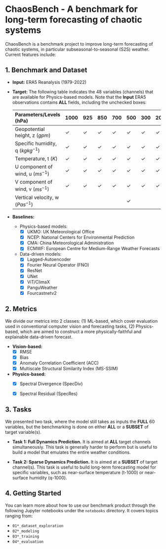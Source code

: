 # ChaosBench - A benchmark for long-term forecasting of chaotic systems
ChaosBench is a benchmark project to improve long-term forecasting of chaotic systems, in particular subseasonal-to-seasonal (S2S) weather. Current features include:

## 1. Benchmark and Dataset

- __Input:__ ERA5 Reanalysis (1979-2022)
    
- __Target:__ The following table indicates the 48 variables (channels) that are available for Physics-based models. Note that the __Input__ ERA5 observations contains __ALL__ fields, including the unchecked boxes:
        
    Parameters/Levels (hPa) | 1000 | 925 | 850 | 700 | 500 | 300 | 200 | 100 | 50 | 10
    :---------------------- | :----| :---| :---| :---| :---| :---| :---| :---| :--| :-|
    Geopotential height, z ($gpm$) | &check; | &check; | &check; | &check; | &check; | &check; | &check; | &check; | &check; | &check; |  
    Specific humidity, q ($kg kg^{-1}$) | &check; | &check; | &check; | &check; | &check; | &check; | &check; | &nbsp; | &nbsp; | &nbsp; |  
    Temperature, t ($K$) | &check; | &check; | &check; | &check; | &check; | &check; | &check; | &check; | &check; | &check; | &check; |  
    U component of wind, u ($ms^{-1}$) | &check; | &check; | &check; | &check; | &check; | &check; | &check; | &check; | &check; | &check; |  
    V component of wind, v ($ms^{-1}$) | &check; | &check; | &check; | &check; | &check; | &check; | &check; | &check; | &check; | &check; |  
    Vertical velocity, w ($Pas^{-1}$) | &nbsp; | &nbsp; | &nbsp; | &nbsp; | &check; | &nbsp; | &nbsp; | &nbsp; | &nbsp; | &nbsp; |  
    
- __Baselines:__
    - Physics-based models:
        - [x] UKMO: UK Meteorological Office
        - [x] NCEP: National Centers for Environmental Prediction
        - [x] CMA: China Meteorological Administration
        - [x] ECMWF: European Centre for Medium-Range Weather Forecasts
    - Data-driven models:
        - [x] Lagged-Autoencoder
        - [x] Fourier Neural Operator (FNO)
        - [x] ResNet
        - [x] UNet
        - [x] ViT/ClimaX
        - [x] PanguWeather
        - [x] Fourcastnetv2
        
## 2. Metrics
We divide our metrics into 2 classes: (1) ML-based, which cover evaluation used in conventional computer vision and forecasting tasks, (2) Physics-based, which are aimed to construct a more physically-faithful and explainable data-driven forecast.

- __Vision-based:__
    - [x] RMSE
    - [x] Bias
    - [x] Anomaly Correlation Coefficient (ACC)
    - [x] Multiscale Structural Similarity Index (MS-SSIM)
- __Physics-based:__
    - [x] Spectral Divergence (SpecDiv)
    - [x] Spectral Residual (SpecRes)


## 3. Tasks
We presented two task, where the model still takes as inputs the __FULL__ 60 variables, but the benchmarking is done on either __ALL__ or a __SUBSET__ of target variable(s).

- __Task 1: Full Dynamics Prediction.__
It is aimed at __ALL__ target channels simultaneously. This task is generally harder to perform but is useful to build a model that emulates the entire weather conditions.

- __Task 2: Sparse Dynamics Prediction.__
It is aimed at a __SUBSET__ of target channel(s). This task is useful to build long-term forecasting model for specific variables, such as near-surface temperature (t-1000) or near-surface humidity (q-1000). 

## 4. Getting Started
You can learn more about how to use our benchmark product through the following Jupyter notebooks under the `notebooks` directory. It covers topics ranging from:
- `01*_dataset_exploration`
- `02*_modeling`
- `03*_training`
- `04*_evaluation`
